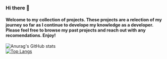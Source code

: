 ### Hi there 👋

#### Welcome to my collection of projects. These projects are a relection of my journey so far as I continue to develope my knowledge as a developer. Please feel free to browse my past projects and reach out with any recomendations. Enjoy! 
![Anurag's GitHub stats](https://github-readme-stats.vercel.app/api?username=sted1994&show_icons=true&theme=radical)
<br>
[![Top Langs](https://github-readme-stats.vercel.app/api/top-langs/?username=sted1994)](https://github.com/anuraghazra/github-readme-stats)
<!--
**sted1994/sted1994** is a ✨ _special_ ✨ repository because its `README.md` (this file) appears on your GitHub profile.

Here are some ideas to get you started:

- 🔭 I’m currently working on ...
- 🌱 I’m currently learning ...
- 👯 I’m looking to collaborate on ...
- 🤔 I’m looking for help with ...
- 💬 Ask me about ...
- 📫 How to reach me: ...
- 😄 Pronouns: ...
- ⚡ Fun fact: ...
-->
